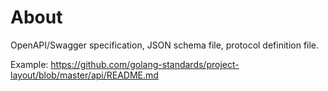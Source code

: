 # About

OpenAPI/Swagger specification, JSON schema file, protocol definition file.

Example: https://github.com/golang-standards/project-layout/blob/master/api/README.md 